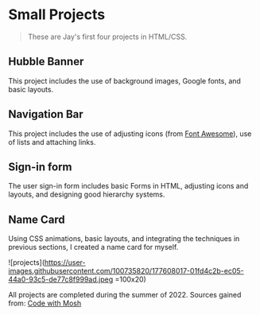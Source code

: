 # Small Projects

> These are Jay's first four projects in HTML/CSS.

## Hubble Banner
This project includes the use of background images, Google fonts, and basic layouts.

## Navigation Bar
This project includes the use of adjusting icons (from [Font Awesome](https://fontawesome.com/)), use of lists and attaching links.

## Sign-in form
The user sign-in form includes basic Forms in HTML, adjusting icons and layouts, and designing good hierarchy systems.

## Name Card
Using CSS animations, basic layouts, and integrating the techniques in previous sections, I created a name card for myself.

![projects](https://user-images.githubusercontent.com/100735820/177608017-01fd4c2b-ec05-44a0-93c5-de77c8f999ad.jpeg =100x20)



All projects are completed during the summer of 2022.
Sources gained from: [Code with Mosh](https://codewithmosh.com/)
